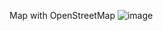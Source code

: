 Map with OpenStreetMap
![image](https://github.com/user-attachments/assets/666d60e4-1a4c-4b81-b144-9833d396b025)

